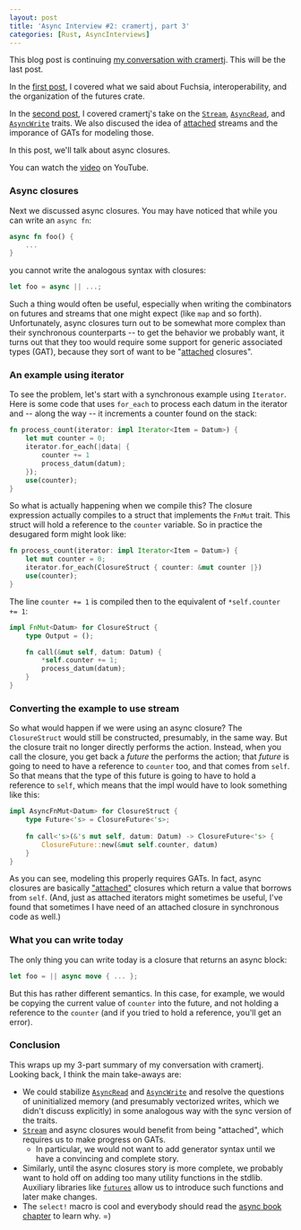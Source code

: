```yaml
---
layout: post
title: 'Async Interview #2: cramertj, part 3'
categories: [Rust, AsyncInterviews]
---
```


This blog post is continuing [my conversation with
cramertj][first post]. This
will be the last post.

In the [first post], I covered what we said about Fuchsia,
interoperability, and the organization of the futures crate. 

In the [second post], I covered cramertj's take on the [`Stream`],
[`AsyncRead`], and [`AsyncWrite`] traits. We also discused the idea of
[attached] streams and the imporance of GATs for modeling those.

[`Stream`]: https://docs.rs/futures-core/0.3.1/futures_core/stream/trait.Stream.html
[`AsyncRead`]: https://docs.rs/futures/0.3.1/futures/io/trait.AsyncRead.html
[`AsyncWrite`]: https://docs.rs/futures/0.3.1/futures/io/trait.AsyncWrite.html
[attached]: http://smallcultfollowing.com/babysteps/blog/2019/12/10/async-interview-2-cramertj-part-2/#terminology-note-detachedattached-instead-of-streaming

In this post, we'll talk about async closures.

You can watch the [video] on YouTube.

[first post]: http://smallcultfollowing.com/babysteps/blog/2019/12/09/async-interview-2-cramertj/
[second post]: http://smallcultfollowing.com/babysteps/blog/2019/12/10/async-interview-2-cramertj-part-2/
[video]: https://youtu.be/NF_qyiypnOs

### Async closures

Next we discussed async closures. You may have noticed that while you
can write an `async fn`:

```rust
async fn foo() {
    ...
}
```

you cannot write the analogous syntax with closures:

```rust
let foo = async || ...;
```

Such a thing would often be useful, especially when writing the
combinators on futures and streams that one might expect (like `map`
and so forth). Unfortunately, async closures turn out to be somewhat
more complex than their synchronous counterparts -- to get the
behavior we probably want, it turns out that they too would require
some support for generic associated types (GAT), because they sort of
want to be "[attached] closures".

### An example using iterator

To see the problem, let's start with a synchronous example using
`Iterator`. Here is some code that uses `for_each` to process each
datum in the iterator and -- along the way -- it increments a counter
found on the stack:

```rust
fn process_count(iterator: impl Iterator<Item = Datum>) {
    let mut counter = 0;
    iterator.for_each(|data| {
        counter += 1
        process_datum(datum);
    });
    use(counter);
}
```

So what is actually happening when we compile this? The closure expression
actually compiles to a struct that implements the `FnMut` trait. This struct
will hold a reference to the `counter` variable. So in practice the desugared
form might look like:

```rust
fn process_count(iterator: impl Iterator<Item = Datum>) {
    let mut counter = 0;
    iterator.for_each(ClosureStruct { counter: &mut counter |})
    use(counter);
}
```

The line `counter += 1` is compiled then to the equivalent of `*self.counter += 1`:

```rust
impl FnMut<Datum> for ClosureStruct {
    type Output = ();

    fn call(&mut self, datum: Datum) {
        *self.counter += 1;
        process_datum(datum);
    }
}
```

### Converting the example to use stream

So what would happen if we were using an async closure? The
`ClosureStruct` would still be constructed, presumably, in the same
way. But the closure trait no longer directly performs the
action. Instead, when you call the closure, you get back a *future*
the performs the action; that *future* is going to need to have a
reference to `counter` too, and that comes from `self`. So that means
that the type of this future is going to have to hold a reference to
`self`, which means that the impl would have to look something like
this:

```rust
impl AsyncFnMut<Datum> for ClosureStruct {
    type Future<'s> = ClosureFuture<'s>;
    
    fn call<'s>(&'s mut self, datum: Datum) -> ClosureFuture<'s> {
        ClosureFuture::new(&mut self.counter, datum)
    }
}
```

As you can see, modeling this properly requires GATs. In fact, async
closures are basically ["attached"] closures which return a value that
borrows from `self`. (And, just as attached iterators might sometimes
be useful, I've found that sometimes I have need of an attached
closure in synchronous code as well.)

["attached"]: http://smallcultfollowing.com/babysteps/blog/2019/12/10/async-interview-2-cramertj-part-2/#terminology-note-detachedattached-instead-of-streaming

### What you can write today

The only thing you can write today is a closure that returns an async
block:

```rust
let foo = || async move { ... };
```

But this has rather different semantics. In this case, for example, we
would be copying the current value of `counter` into the future, and
not holding a reference to the `counter` (and if you tried to hold a
reference, you'll get an error).

### Conclusion

This wraps up my 3-part summary of my conversation with cramertj.
Looking back, I think the main take-aways are:

* We could stabilize [`AsyncRead`] and [`AsyncWrite`] and resolve the
  questions of uninitialized memory (and presumably vectorized writes,
  which we didn't discuss explicitly) in some analogous way with the
  sync version of the traits.
* [`Stream`] and async closures would benefit from being "attached",
  which requires us to make progress on GATs.
    * In particular, we would not want to add generator syntax until
      we have a convincing and complete story.
* Similarly, until the async closures story is more complete, we
  probably want to hold off on adding too many utility functions in
  the stdlib. Auxiliary libraries like [`futures`] allow us to
  introduce such functions and later make changes.
* The `select!` macro is cool and everybody should read the
  [async book chapter] to learn why. =)
  
[`futures`]: https://github.com/rust-lang-nursery/futures-rs/
[async book chapter]: https://rust-lang.github.io/async-book/06_multiple_futures/03_select.html
